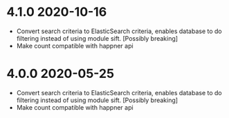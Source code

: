 # 4.1.0 2020-10-16
- Convert search criteria to ElasticSearch criteria, enables database to do filtering instead of using module sift. [Possibly breaking]
- Make count compatible with happner api

# 4.0.0 2020-05-25
- Convert search criteria to ElasticSearch criteria, enables database to do filtering instead of using module sift. [Possibly breaking]
- Make count compatible with happner api
